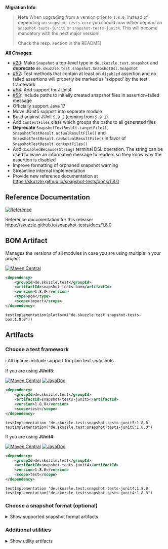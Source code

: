 **Migration Info**: 

> **Note**
> When upgrading from a version prior to `1.8.0`, instead of depending on `snapshot-tests-core` you should now 
> either depend on `snapshot-tests-junit5` or `snapshot-tests-junit4`. 
> This will become mandatory with the next major version!
> 
> Check the resp. section in the README!

**All Changes**: 

* [#20](https://github.com/skuzzle/snapshot-tests/issues/20): Make `Snapshot` a top-level type in `de.skuzzle.test.snapshot` and **deprecate** `de.skuzzle.test.snapshot.SnapshotDsl.Snapshot`
* [#52](https://github.com/skuzzle/snapshot-tests/issues/52): Test methods that contain at least on `disabled` assertion and no failed assertions will properly be marked as 'skipped' by the test framework
* [#54](https://github.com/skuzzle/snapshot-tests/pull/54): Add support for JUnit4
* [#58](https://github.com/skuzzle/snapshot-tests/pull/58): Include paths to initially created snapshot files in assertion-failed message
* Officially support Java 17
* Move JUnit5 support into separate module
* Build against JUnit `5.9.2` (coming from `5.9.1`)
* Add `ContextFiles` class which groups the paths to all generated files
* **Deprecate** `SnapshotTestResult.targetFile()`, `SnapshotTestResult.actualResultFile()` and  `SnapshotTestResult.rawActualResultFile()` in favor of `SnapshotTestResult.contextFiles()`
* Add `disabledBecause(String)` terminal DSL operation. The string can be used to leave an informative message to readers so they know why the assertion is disabled
* Improve formatting of orphaned snapshot warning
* Streamline internal implementation
* Provide new reference documentation at https://skuzzle.github.io/snapshot-tests/docs/1.8.0

## Reference Documentation

[![Reference](https://img.shields.io/static/v1?label=Reference&message=1.8.0&color=orange)](https://skuzzle.github.io/snapshot-tests/docs/1.8.0)

Reference documentation for this release: https://skuzzle.github.io/snapshot-tests/docs/1.8.0


## BOM Artifact
Manages the versions of all modules in case you are using multiple in your project

[![Maven Central](https://img.shields.io/static/v1?label=MavenCentral&message=1.8.0&color=blue)](https://search.maven.org/artifact/de.skuzzle.test/snapshot-tests-bom/1.8.0/jar)

```xml
<dependency>
    <groupId>de.skuzzle.test</groupId>
    <artifactId>snapshot-tests-bom</artifactId>
    <version>1.8.0</version>
    <type>pom</type>
    <scope>import</scope>
</dependency>
```

```
testImplementation(platform("de.skuzzle.test:snapshot-tests-bom:1.8.0"))
```

## Artifacts

### Choose a test framework

ℹ️ All options include support for plain text snapshots.

If you are using **JUnit5**:

[![Maven Central](https://img.shields.io/static/v1?label=MavenCentral&message=1.8.0&color=blue)](https://search.maven.org/artifact/de.skuzzle.test/snapshot-tests-junit5/1.8.0/jar) [![JavaDoc](https://img.shields.io/static/v1?label=JavaDoc&message=1.8.0&color=orange)](http://www.javadoc.io/doc/de.skuzzle.test/snapshot-tests-junit5/1.8.0)

```xml
<dependency>
    <groupId>de.skuzzle.test</groupId>
    <artifactId>snapshot-tests-junit5</artifactId>
    <version>1.8.0</version>
    <scope>test</scope>
</dependency>
```

```
testImplementation 'de.skuzzle.test:snapshot-tests-junit5:1.8.0'
testImplementation("de.skuzzle.test:snapshot-tests-junit5:1.8.0")
```

If you are using **JUnit4**:

[![Maven Central](https://img.shields.io/static/v1?label=MavenCentral&message=1.8.0&color=blue)](https://search.maven.org/artifact/de.skuzzle.test/snapshot-tests-junit4/1.8.0/jar) [![JavaDoc](https://img.shields.io/static/v1?label=JavaDoc&message=1.8.0&color=orange)](http://www.javadoc.io/doc/de.skuzzle.test/snapshot-tests-junit4/1.8.0)

```xml
<dependency>
    <groupId>de.skuzzle.test</groupId>
    <artifactId>snapshot-tests-junit4</artifactId>
    <version>1.8.0</version>
    <scope>test</scope>
</dependency>
```

```
testImplementation 'de.skuzzle.test:snapshot-tests-junit4:1.8.0'
testImplementation("de.skuzzle.test:snapshot-tests-junit4:1.8.0")
```

### Choose a snapshot format (optional)
<details>
    <summary>Show supported snapshot format artifacts</summary>
    
If you want **JSON** based snapshots:

[![Maven Central](https://img.shields.io/static/v1?label=MavenCentral&message=1.8.0&color=blue)](https://search.maven.org/artifact/de.skuzzle.test/snapshot-tests-jackson/1.8.0/jar) [![JavaDoc](https://img.shields.io/static/v1?label=JavaDoc&message=1.8.0&color=orange)](http://www.javadoc.io/doc/de.skuzzle.test/snapshot-tests-jackson/1.8.0)

```xml
<dependency>
    <groupId>de.skuzzle.test</groupId>
    <artifactId>snapshot-tests-jackson</artifactId>
    <version>1.8.0</version>
    <scope>test</scope>
</dependency>
```

```
testImplementation 'de.skuzzle.test:snapshot-tests-jackson:1.8.0'
testImplementation("de.skuzzle.test:snapshot-tests-jackson:1.8.0")
```

If you want **XML** based snapshots using jaxb and `javax.xml` legacy namespaces:

[![Maven Central](https://img.shields.io/static/v1?label=MavenCentral&message=1.8.0&color=blue)](https://search.maven.org/artifact/de.skuzzle.test/snapshot-tests-jaxb/1.8.0/jar) [![JavaDoc](https://img.shields.io/static/v1?label=JavaDoc&message=1.8.0&color=orange)](http://www.javadoc.io/doc/de.skuzzle.test/snapshot-tests-jaxb/1.8.0)

```xml
<dependency>
    <groupId>de.skuzzle.test</groupId>
    <artifactId>snapshot-tests-jaxb</artifactId>
    <version>1.8.0</version>
    <scope>test</scope>
</dependency>
```

```
testImplementation 'de.skuzzle.test:snapshot-tests-jaxb:1.8.0'
testImplementation("de.skuzzle.test:snapshot-tests-jaxb:1.8.0")
```

If you want **XML** based snapshots using jaxb new `jakarta.xml` namespaces:

[![Maven Central](https://img.shields.io/static/v1?label=MavenCentral&message=1.8.0&color=blue)](https://search.maven.org/artifact/de.skuzzle.test/snapshot-tests-jaxb-jakarta/1.8.0/jar) [![JavaDoc](https://img.shields.io/static/v1?label=JavaDoc&message=1.8.0&color=orange)](http://www.javadoc.io/doc/de.skuzzle.test/snapshot-tests-jaxb-jakarta/1.8.0)

```xml
<dependency>
    <groupId>de.skuzzle.test</groupId>
    <artifactId>snapshot-tests-jaxb-jakarta</artifactId>
    <version>1.8.0</version>
    <scope>test</scope>
</dependency>
```

```
testImplementation 'de.skuzzle.test:snapshot-tests-jaxb-jakarta:1.8.0'
testImplementation("de.skuzzle.test:snapshot-tests-jaxb-jakarta:1.8.0")
```

If you want **HTML** based snapshots:

[![Maven Central](https://img.shields.io/static/v1?label=MavenCentral&message=1.8.0&color=blue)](https://search.maven.org/artifact/de.skuzzle.test/snapshot-tests-html/1.8.0/jar) [![JavaDoc](https://img.shields.io/static/v1?label=JavaDoc&message=1.8.0&color=orange)](http://www.javadoc.io/doc/de.skuzzle.test/snapshot-tests-html/1.8.0)

```xml
<dependency>
    <groupId>de.skuzzle.test</groupId>
    <artifactId>snapshot-tests-html</artifactId>
    <version>1.8.0</version>
    <scope>test</scope>
</dependency>
```

```
testImplementation 'de.skuzzle.test:snapshot-tests-html:1.8.0'
testImplementation("de.skuzzle.test:snapshot-tests-html:1.8.0")
```
</details>

### Additional utilities

<details>
    <summary>Show utility artifacts</summary>

Directory Params

[![Maven Central](https://img.shields.io/static/v1?label=MavenCentral&message=1.8.0&color=blue)](https://search.maven.org/artifact/de.skuzzle.test/snapshot-tests-directory-params/1.8.0/jar) [![JavaDoc](https://img.shields.io/static/v1?label=JavaDoc&message=1.8.0&color=orange)](http://www.javadoc.io/doc/de.skuzzle.test/snapshot-tests-directory-params/1.8.0)

```xml
<dependency>
    <groupId>de.skuzzle.test</groupId>
    <artifactId>snapshot-tests-directory-params</artifactId>
    <version>1.8.0</version>
    <scope>test</scope>
</dependency>
```

```
testImplementation 'de.skuzzle.test:snapshot-tests-directory-params:1.8.0'
testImplementation("de.skuzzle.test:snapshot-tests-directory-params:1.8.0")
```

Object normalization (⚠️ Experimental⚠)

[![Maven Central](https://img.shields.io/static/v1?label=MavenCentral&message=1.8.0&color=blue)](https://search.maven.org/artifact/de.skuzzle.test/snapshot-tests-normalize/1.8.0/jar) [![JavaDoc](https://img.shields.io/static/v1?label=JavaDoc&message=1.8.0&color=orange)](http://www.javadoc.io/doc/de.skuzzle.test/snapshot-tests-normalize/1.8.0)

```xml
<dependency>
    <groupId>de.skuzzle.test</groupId>
    <artifactId>snapshot-tests-normalize</artifactId>
    <version>1.8.0</version>
    <scope>test</scope>
</dependency>
```

```
testImplementation 'de.skuzzle.test:snapshot-tests-normalize:1.8.0'
testImplementation("de.skuzzle.test:snapshot-tests-normalize:1.8.0")
```
</details>
